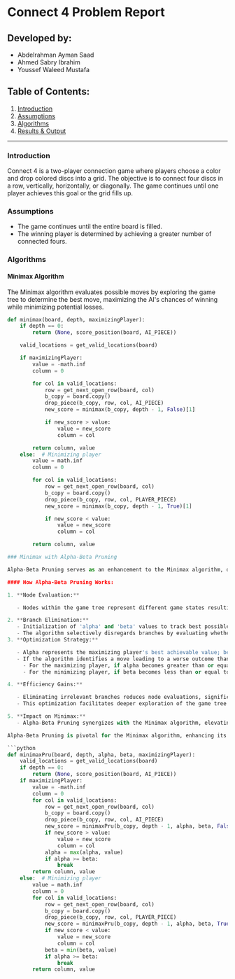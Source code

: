 # Connect 4 Problem Report

## Developed by:

- Abdelrahman Ayman Saad
- Ahmed Sabry Ibrahim
- Youssef Waleed Mustafa

## Table of Contents:

1. [Introduction](#introduction)
2. [Assumptions](#assumptions)
3. [Algorithms](#algorithms)
4. [Results & Output](#results--output)

---

### Introduction <a name="introduction"></a>

Connect 4 is a two-player connection game where players choose a color and drop colored discs into a grid. The objective is to connect four discs in a row, vertically, horizontally, or diagonally. The game continues until one player achieves this goal or the grid fills up.

### Assumptions <a name="assumptions"></a>

- The game continues until the entire board is filled.
- The winning player is determined by achieving a greater number of connected fours.

### Algorithms <a name="algorithms"></a>

#### Minimax Algorithm

The Minimax algorithm evaluates possible moves by exploring the game tree to determine the best move, maximizing the AI's chances of winning while minimizing potential losses.

````python
def minimax(board, depth, maximizingPlayer):
    if depth == 0:
        return (None, score_position(board, AI_PIECE))

    valid_locations = get_valid_locations(board)

    if maximizingPlayer:
        value = -math.inf
        column = 0

        for col in valid_locations:
            row = get_next_open_row(board, col)
            b_copy = board.copy()
            drop_piece(b_copy, row, col, AI_PIECE)
            new_score = minimax(b_copy, depth - 1, False)[1]

            if new_score > value:
                value = new_score
                column = col

        return column, value
    else:  # Minimizing player
        value = math.inf
        column = 0

        for col in valid_locations:
            row = get_next_open_row(board, col)
            b_copy = board.copy()
            drop_piece(b_copy, row, col, PLAYER_PIECE)
            new_score = minimax(b_copy, depth - 1, True)[1]

            if new_score < value:
                value = new_score
                column = col

        return column, value

### Minimax with Alpha-Beta Pruning

Alpha-Beta Pruning serves as an enhancement to the Minimax algorithm, drastically reducing the number of nodes evaluated within the game tree. This optimization technique operates by strategically eliminating branches that cannot impact the final decision, thereby vastly improving the search algorithm's efficiency.

#### How Alpha-Beta Pruning Works:

1. **Node Evaluation:**

   - Nodes within the game tree represent different game states resulting from player moves.

2. **Branch Elimination:**
   - Initialization of 'alpha' and 'beta' values to track best possible outcomes for players.
   - The algorithm selectively disregards branches by evaluating whether they can affect the final decision.
3. **Optimization Strategy:**

   - Alpha represents the maximizing player's best achievable value; beta represents the minimizing player's best achievable value.
   - If the algorithm identifies a move leading to a worse outcome than a previously evaluated move:
     - For the maximizing player, if alpha becomes greater than or equal to beta, it prunes the branch.
     - For the minimizing player, if beta becomes less than or equal to alpha, it prunes the branch.

4. **Efficiency Gains:**

   - Eliminating irrelevant branches reduces node evaluations, significantly trimming the search space.
   - This optimization facilitates deeper exploration of the game tree within a constrained time frame.

5. **Impact on Minimax:**
   - Alpha-Beta Pruning synergizes with the Minimax algorithm, elevating its performance in managing larger search spaces common in games like Connect 4.

Alpha-Beta Pruning is pivotal for the Minimax algorithm, enhancing its efficiency by smartly pruning irrelevant branches in the game tree, enabling more profound exploration and better decision-making within limited computational constraints.

```python
def minimaxPru(board, depth, alpha, beta, maximizingPlayer):
    valid_locations = get_valid_locations(board)
    if depth == 0:
        return (None, score_position(board, AI_PIECE))
    if maximizingPlayer:
        value = -math.inf
        column = 0
        for col in valid_locations:
            row = get_next_open_row(board, col)
            b_copy = board.copy()
            drop_piece(b_copy, row, col, AI_PIECE)
            new_score = minimaxPru(b_copy, depth - 1, alpha, beta, False)[1]
            if new_score > value:
                value = new_score
                column = col
            alpha = max(alpha, value)
            if alpha >= beta:
                break
        return column, value
    else:  # Minimizing player
        value = math.inf
        column = 0
        for col in valid_locations:
            row = get_next_open_row(board, col)
            b_copy = board.copy()
            drop_piece(b_copy, row, col, PLAYER_PIECE)
            new_score = minimaxPru(b_copy, depth - 1, alpha, beta, True)[1]
            if new_score < value:
                value = new_score
                column = col
            beta = min(beta, value)
            if alpha >= beta:
                break
        return column, value
````
